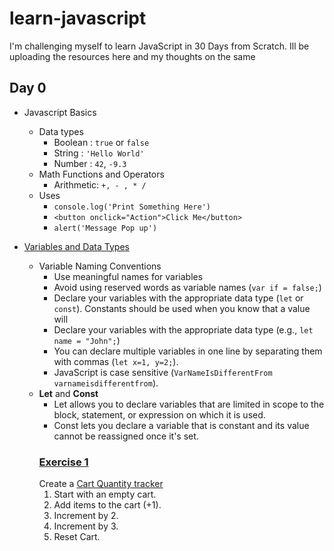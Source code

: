 # learn-javascript
I'm challenging myself to learn JavaScript in 30 Days from Scratch. Ill be uploading the resources here and my thoughts on the same
## Day 0
 - Javascript Basics
   - Data types
        - Boolean   : `true` or `false`
        - String    : `'Hello World'`
        - Number    : `42`, `-9.3`
   - Math Functions and Operators
        - Arithmetic: `+, - , * /`
   - Uses
        - `console.log('Print Something Here')`
        - `<button onclick="Action">Click Me</button>`
        - `alert('Message Pop up')`

 - [Variables and Data Types](1-variables.html)
   - Variable Naming Conventions
        - Use meaningful names for variables
        - Avoid using reserved words as variable names (`var if = false;`)
        - Declare your variables with the appropriate data type (`let` or `const`). Constants should be used when you know that a value will
        - Declare your variables with the appropriate data type (e.g., `let name = "John";`)
        - You can declare multiple variables in one line by separating them with commas (`let x=1, y=2;`).
        - JavaScript is case sensitive (`VarNameIsDifferentFrom varnameisdifferentfrom`).
    - **Let** and **Const**
        - Let allows you to declare variables that are limited in scope to the block, statement, or expression on which it is used.
        - Const lets you declare a variable that is constant and its value cannot be reassigned once it's set.
        ### [Exercise 1](1-cart.html)
        Create a [Cart Quantity tracker](https://supersimple.dev/projects/variables/)
        1. Start with an empty cart.
        2. Add items to the cart (+1).
        3. Increment by 2.
        4. Increment by 3.
        5. Reset Cart.
        